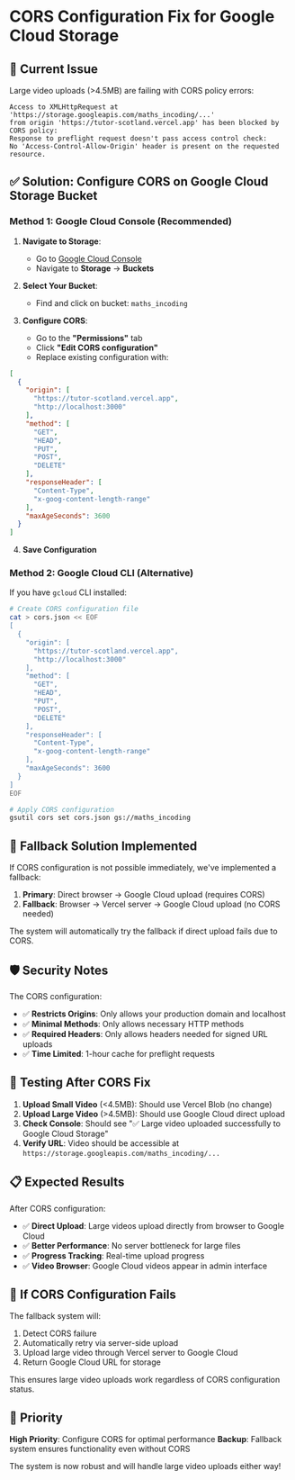 # CORS Configuration Fix for Google Cloud Storage

## 🚨 **Current Issue**
Large video uploads (>4.5MB) are failing with CORS policy errors:
```
Access to XMLHttpRequest at 'https://storage.googleapis.com/maths_incoding/...' 
from origin 'https://tutor-scotland.vercel.app' has been blocked by CORS policy: 
Response to preflight request doesn't pass access control check: 
No 'Access-Control-Allow-Origin' header is present on the requested resource.
```

## ✅ **Solution: Configure CORS on Google Cloud Storage Bucket**

### **Method 1: Google Cloud Console (Recommended)**

1. **Navigate to Storage**:
   - Go to [Google Cloud Console](https://console.cloud.google.com/)
   - Navigate to **Storage** → **Buckets**

2. **Select Your Bucket**:
   - Find and click on bucket: `maths_incoding`

3. **Configure CORS**:
   - Go to the **"Permissions"** tab
   - Click **"Edit CORS configuration"**
   - Replace existing configuration with:

```json
[
  {
    "origin": [
      "https://tutor-scotland.vercel.app",
      "http://localhost:3000"
    ],
    "method": [
      "GET",
      "HEAD", 
      "PUT",
      "POST",
      "DELETE"
    ],
    "responseHeader": [
      "Content-Type",
      "x-goog-content-length-range"
    ],
    "maxAgeSeconds": 3600
  }
]
```

4. **Save Configuration**

### **Method 2: Google Cloud CLI (Alternative)**

If you have `gcloud` CLI installed:

```bash
# Create CORS configuration file
cat > cors.json << EOF
[
  {
    "origin": [
      "https://tutor-scotland.vercel.app",
      "http://localhost:3000"
    ],
    "method": [
      "GET",
      "HEAD", 
      "PUT",
      "POST",
      "DELETE"
    ],
    "responseHeader": [
      "Content-Type",
      "x-goog-content-length-range"
    ],
    "maxAgeSeconds": 3600
  }
]
EOF

# Apply CORS configuration
gsutil cors set cors.json gs://maths_incoding
```

## 🔧 **Fallback Solution Implemented**

If CORS configuration is not possible immediately, we've implemented a fallback:

1. **Primary**: Direct browser → Google Cloud upload (requires CORS)
2. **Fallback**: Browser → Vercel server → Google Cloud upload (no CORS needed)

The system will automatically try the fallback if direct upload fails due to CORS.

## 🛡️ **Security Notes**

The CORS configuration:
- ✅ **Restricts Origins**: Only allows your production domain and localhost
- ✅ **Minimal Methods**: Only allows necessary HTTP methods
- ✅ **Required Headers**: Only allows headers needed for signed URL uploads
- ✅ **Time Limited**: 1-hour cache for preflight requests

## 🧪 **Testing After CORS Fix**

1. **Upload Small Video** (<4.5MB): Should use Vercel Blob (no change)
2. **Upload Large Video** (>4.5MB): Should use Google Cloud direct upload
3. **Check Console**: Should see "✅ Large video uploaded successfully to Google Cloud Storage"
4. **Verify URL**: Video should be accessible at `https://storage.googleapis.com/maths_incoding/...`

## 📋 **Expected Results**

After CORS configuration:
- ✅ **Direct Upload**: Large videos upload directly from browser to Google Cloud
- ✅ **Better Performance**: No server bottleneck for large files
- ✅ **Progress Tracking**: Real-time upload progress
- ✅ **Video Browser**: Google Cloud videos appear in admin interface

## 🔄 **If CORS Configuration Fails**

The fallback system will:
1. Detect CORS failure
2. Automatically retry via server-side upload
3. Upload large video through Vercel server to Google Cloud
4. Return Google Cloud URL for storage

This ensures large video uploads work regardless of CORS configuration status.

## 🎯 **Priority**

**High Priority**: Configure CORS for optimal performance
**Backup**: Fallback system ensures functionality even without CORS

The system is now robust and will handle large video uploads either way!
